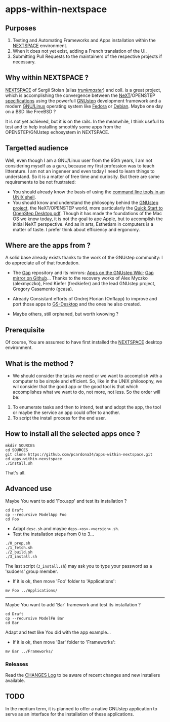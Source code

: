 ﻿# apps-within-nextspace

## Purposes
1) Testing and Automating Frameworks and Apps installation within the [NEXTSPACE](https://github.com/trunkmaster/nextspace) environment.
2) When it does not yet exist, adding a French translation of the UI.
3) Submitting Pull Requests to the maintainers of the respective projects if necessary.

## Why within NEXTSPACE ?
[NEXTSPACE](https://github.com/trunkmaster/nextspace) of Sergii Stoian (alias [*trunkmaster*](https://trunkmaster.github.io/)) and coll. is a great project, which is accomplishing the convergence between the [NeXT](https://www.nextcomputers.org/forums/index.php)/OPENSTEP [specifications](https://www.gnustep.org/resources/OpenStepSpec/OpenStepSpec.html) using the powerfull [GNUstep](https://www.gnustep.org/) development framework and a modern [GNU/Linux](https://www.gnu.org/gnu/gnu-linux-faq.html) operating system like [Fedora](https://fedoraproject.org/) or [Debian](https://www.debian.org/). Maybe one day on a BSD like FreeBSD ?

It is not yet achieved, but it is on the rails.
In the meanwhile, I think usefull to test and to help installing smoothly some apps from the OPENSTEP/GNUstep echosystem in NEXTSPACE.

## Targetted audience

Well, even though I am a GNU/Linux user from the 95th years, I am not considering myself as a guru, because my first profession was to teach litterature. I am not an ingeneer and even today I need to learn things to understand. So it is a matter of free time and curiosity. But there are some requirements to be not frustrated:
- You should already know the basis of using the [command line tools in an UNIX shell](https://swcarpentry.github.io/shell-novice/reference.html).
- You should know and understand the philosophy behind the [GNUstep project](https://www.gnustep.org/), the NeXT/OPENSTEP world, more particularly the [Quick Start to OpenStep Desktop.pdf](https://github.com/userLevel/next/blob/ea1deb7b6f4e482179b802e20cb7171605d4b484/Quick%20Start%20to%20OpenStep%20Desktop.pdf). Though it has made the foundations of the Mac OS we know today, it is not the goal to ape Apple, but to accomplish the initial NeXT perspective. And as in arts, Esthetism in computers is a matter of taste. I prefer think about efficiency and ergonomy.

## Where are the apps from ?

A solid base already exists thanks to the work of the GNUstep community: I do appreciate all of that foundation.

- The [Gap](https://gap.nongnu.org/) repository and its mirrors: [Apps on the GNUstep Wiki](https://mediawiki.gnustep.org/index.php/Category:Applications); [Gap mirror on Github](https://github.com/gnustep/gap)... Thanks to the recovery works of Alex Myczko (alexmyczko), Fred Kiefer (fredkiefer) and the lead GNUstep project, Gregory Casamento (gcasa).

- Already Consistant efforts of Ondrej Florian (Onflapp) to improve and port those apps to [GS-Desktop](https://github.com/onflapp/gs-desktop) and the ones he also created.
- Maybe others, still orphaned, but worth kwowing ?

## Prerequisite

Of course, You are assumed to have first installed the [NEXTSPACE](https://github.com/trunkmaster/nextspace) desktop environment.

## What is the method ?

- We should consider the tasks we need or we want to accomplish with a computer to be simple and efficient. So, like in the UNIX philosophy, we wil consider that the good app or the good tool is that which accomplishes what we want to do, not more, not less. So the order will be:
1) To enumerate tasks and then to intend, test and adopt the app, the tool or maybe the service an app could offer to another.
2) To script the install process for the end user.

## How to install all the selected apps once ?

````
mkdir SOURCES
cd SOURCES
git clone https://github.com/pcardona34/apps-within-nextspace.git
cd apps-within-nexstspace
./install.sh
````

That's all.

## Advanced use

Maybe You want to add 'Foo.app' and test its installation ?

````
cd Draft
cp --recursive ModelApp Foo
cd Foo
````

- Adapt `desc.sh` and maybe `deps-<os>-<version>.sh`.
- Test the installation steps from 0 to 3...

````
./0_prep.sh
./1_fetch.sh
./2_build.sh
./3_install.sh
````
The last script (`3_install.sh`) may ask you to type your password as a 'sudoers' group member.

- If it is ok, then move 'Foo' folder to 'Applications':

````
mv Foo ../Applications/
````

---

Maybe You want to add 'Bar' framework and test its installation ?

````
cd Draft
cp --recursive ModelFW Bar
cd Bar
````

Adapt and test like You did with the app example...

- If it is ok, then move 'Bar' folder to 'Frameworks':

````
mv Bar ../Frameworks/
````

### Releases

Read the [CHANGES Log](CHANGES.md) to be aware of recent changes and new installers available. 

## TODO

In the medium term, it is planned to offer a native GNUstep application to serve as an interface for the installation of these applications.
